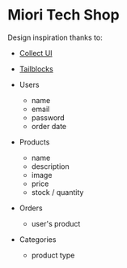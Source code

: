 # Miori Tech Shop

Design inspiration thanks to:

-   [Collect UI](http://collectui.com/)
-   [Tailblocks](https://mertjf.github.io/tailblocks/)

-   Users

    -   name
    -   email
    -   password
    -   order date

-   Products

    -   name
    -   description
    -   image
    -   price
    -   stock / quantity

-   Orders

    -   user's product

-   Categories

    -   product type
